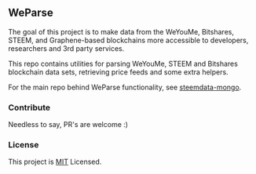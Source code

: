 ## WeParse
The goal of this project is to make data from the WeYouMe, Bitshares, STEEM, and Graphene-based blockchains more accessible to developers, researchers and 3rd party services.

This repo contains utilities for parsing WeYouMe, STEEM and Bitshares blockchain data sets, retrieving price feeds and some extra helpers.

For the main repo behind WeParse functionality, see [steemdata-mongo](https://github.com/SteemData/steemdata-mongo).

### Contribute
Needless to say, PR's are welcome :)

### License
This project is [MIT](https://github.com/SteemData/steemdata-mongo) Licensed.
